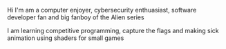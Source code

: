 Hi I'm am a computer enjoyer, cybersecurity enthuasiast, software developer fan and big fanboy of the Alien series

I am learning competitive programming, capture the flags and making sick animation using shaders for small games 

